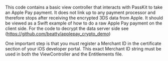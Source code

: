 This code contains a basic view controller that interacts with PassKit to take an Apple Pay payment. It does not link up to any payment processor and therefore stops after receiving the encrypted 3DS data from Apple. It should be viewed as a Swift example of how to do a raw Apple Pay payment on the client side. For the code to decrypt the data server side see (https://github.com/beatty/applepay_crypto_demo)

One important step is that you must register a Merchant ID in the certificate section of your iOS developer portal. This exact Merchant ID string must be used in both the ViewController and the Entitlements file.
